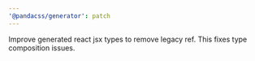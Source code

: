 ```yaml
---
'@pandacss/generator': patch
---
```


Improve generated react jsx types to remove legacy ref. This fixes type composition issues.
